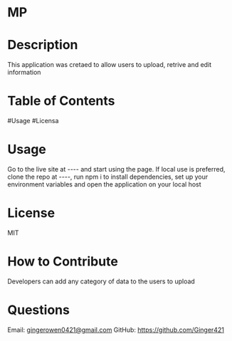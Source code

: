 # MP
# Description
This application was cretaed to allow users to upload, retrive and edit information
# Table of Contents
#Usage 
#Licensa

# Usage
Go to the live site at ---- and start using the page. If local use is preferred, clone the repo at ----, run npm i to install dependencies, set up your environment variables and open the application on your local host
# License
MIT
# How to Contribute
Developers can add any category of data to the users to upload
# Questions
Email: gingerowen0421@gmail.com
GitHub: https://github.com/Ginger421
